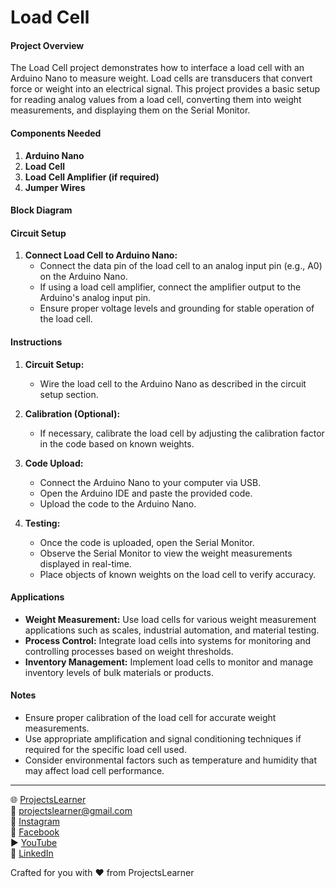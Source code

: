 # Load Cell

#### Project Overview

The Load Cell project demonstrates how to interface a load cell with an Arduino Nano to measure weight. Load cells are transducers that convert force or weight into an electrical signal. This project provides a basic setup for reading analog values from a load cell, converting them into weight measurements, and displaying them on the Serial Monitor.

#### Components Needed

1. **Arduino Nano**
2. **Load Cell**
3. **Load Cell Amplifier (if required)**
4. **Jumper Wires**

#### Block Diagram


#### Circuit Setup

1. **Connect Load Cell to Arduino Nano:**
   - Connect the data pin of the load cell to an analog input pin (e.g., A0) on the Arduino Nano.
   - If using a load cell amplifier, connect the amplifier output to the Arduino's analog input pin.
   - Ensure proper voltage levels and grounding for stable operation of the load cell.

#### Instructions

1. **Circuit Setup:**
   - Wire the load cell to the Arduino Nano as described in the circuit setup section.

2. **Calibration (Optional):**
   - If necessary, calibrate the load cell by adjusting the calibration factor in the code based on known weights.

3. **Code Upload:**
   - Connect the Arduino Nano to your computer via USB.
   - Open the Arduino IDE and paste the provided code.
   - Upload the code to the Arduino Nano.

4. **Testing:**
   - Once the code is uploaded, open the Serial Monitor.
   - Observe the Serial Monitor to view the weight measurements displayed in real-time.
   - Place objects of known weights on the load cell to verify accuracy.

#### Applications

- **Weight Measurement:** Use load cells for various weight measurement applications such as scales, industrial automation, and material testing.
- **Process Control:** Integrate load cells into systems for monitoring and controlling processes based on weight thresholds.
- **Inventory Management:** Implement load cells to monitor and manage inventory levels of bulk materials or products.

#### Notes

- Ensure proper calibration of the load cell for accurate weight measurements.
- Use appropriate amplification and signal conditioning techniques if required for the specific load cell used.
- Consider environmental factors such as temperature and humidity that may affect load cell performance.

---

🌐 [ProjectsLearner](https://projectslearner.com/learn/arduino-nano-load-cell)  
📧 [projectslearner@gmail.com](mailto:projectslearner@gmail.com)  
📸 [Instagram](https://www.instagram.com/projectslearner/)  
📘 [Facebook](https://www.facebook.com/projectslearner)  
▶️ [YouTube](https://www.youtube.com/@ProjectsLearner)  
📘 [LinkedIn](https://www.linkedin.com/in/projectslearner)  

Crafted for you with ❤️ from ProjectsLearner